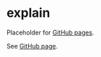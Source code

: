 # explain

Placeholder for [GitHub pages].

See [GitHub page].

[GitHub page]: https://garage.senzing.com/explain
[GitHub pages]: https://pages.github.com/
